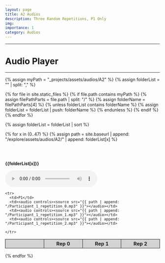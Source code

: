```yaml
---
layout: page
title: A2 Audios 
description: Three Random Repetitions, P1 Only
img: 
importance: 1
category: Audios
---
```

   
   
   ----

   # Audio Player 

   ----


{% assign myPath = "_projects/assets/audios/A2" %}
{% assign folderList = "" | split: "," %}

{% for file in site.static_files %}
  {% if file.path contains myPath %}
    {% assign filePathParts = file.path | split: "/" %}
    {% assign folderName = filePathParts[4] %}
    {% unless folderList contains folderName %}
      {% assign folderList = folderList | push: folderName %}
    {% endunless %}
  {% endif %}
{% endfor %}


{% assign folderList = folderList | sort %}




<style>
table {
  border-collapse: collapse;
  width: 100%;
}

th, td {
  border: 1px solid black;
  padding: 4px;
  text-align: center;
  width: 10%;
}

th {
  background-color: lightgray;
}
</style>


{% for x in (0..47) %}
{% assign path = site.baseurl | append: "/explore/assets/audios/A2/" | append: folderList[x] %}
<table>
<br><br>
<p><strong>{{folderList[x]}}</strong></p>
<audio controls><source src="{{ path | append: "/original.mp3" }}"></audio>

  <thead>
    <tr>
      <th> </th>
      <th>Rep 0</th>
      <th>Rep 1</th>
      <th>Rep 2</th>
    </tr>
  </thead>
  <tbody>
    
    <tr>
      <td>P1</td>
      <td><audio controls><source src="{{ path | append: "/Participant_1_repetition_0.mp3" }}"></audio></td>
      <td><audio controls><source src="{{ path | append: "/Participant_1_repetition_1.mp3" }}"></audio></td>
      <td><audio controls><source src="{{ path | append: "/Participant_1_repetition_2.mp3" }}"></audio></td>

    </tr>
    
  </tbody>
</table>
{% endfor %}
